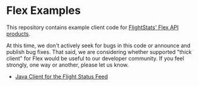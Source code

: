 # Flex Examples #

This repository contains example client code for [FlightStats' Flex API products](https://developer.flightstats.com/).

At this time, we don't actively seek for bugs in this code or announce and publish bug fixes. That said, we are considering whether supported "thick client" for Flex would be useful to our developer community. If you feel strongly, one way or another, please let us know.

* [Java Client for the Flight Status Feed](flight-status-feed/java)

